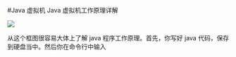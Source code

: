 #Java 虚拟机
Java 虚拟机工作原理详解

![](https://uploadimg.markbj.com/static/resource/image/book/448ebeda258f11e79e8000163e13356e.png)




从这个框图很容易大体上了解 java 程序工作原理。首先，你写好 java 代码，保存到硬盘当中。然后你在命令行中输入